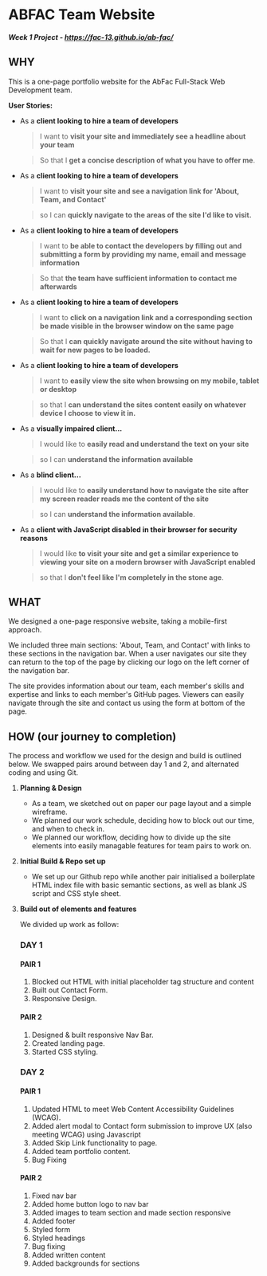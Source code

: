 # ABFAC Team Website 

##### Week 1 Project - https://fac-13.github.io/ab-fac/


## WHY 

This is a one-page portfolio website for the AbFac Full-Stack Web Development team.

**User Stories:**

- As a **client looking to hire a team of developers**

    > I want to **visit your site and immediately see a headline about your team**

    > So that I **get a concise description of what you have to offer me**.

- As a **client looking to hire a team of developers**

    > I want to **visit your site and see a navigation link for 'About, Team, and Contact'**

    > so I can **quickly navigate to the areas of the site I'd like to visit.**

- As a **client looking to hire a team of developers**

    > I want to **be able to contact the developers by filling out and submitting a form by providing my name, email and message information**

    > So that **the team have sufficient information to contact me afterwards**

- As a **client looking to hire a team of developers**

    > I want to **click on a navigation link and a corresponding section be made visible in the browser window on the same page**

    > So that I **can quickly navigate around the site without having to wait for new pages to be loaded.**

- As a **client looking to hire a team of developers**

    > I want to **easily view the site when browsing on my mobile, tablet or desktop**

    > so that I **can understand the sites content easily on whatever device I choose to view it in.**

- As a **visually impaired client...**

    > I would like to **easily read and understand the text on your site**

    > so I can **understand the information available**

- As a **blind client...**

    > I would like to **easily understand how to navigate the site after my screen reader reads me the content of the site**

    > so I can **understand the information available**.

- As a **client with JavaScript disabled in their browser for security reasons**

    > I would like **to visit your site and get a similar experience to viewing your site on a modern browser with JavaScript enabled**

    > so that I **don't feel like I'm completely in the stone age**.


## WHAT 

We designed a one-page responsive website, taking a mobile-first approach. 

We included three main sections: 'About, Team, and Contact' with links to these sections in the navigation bar. When a user navigates our site they can return to the top of the page by clicking our logo on the left corner of the navigation bar. 

The site provides information about our team, each member's skills and expertise and links to each member's GitHub pages. Viewers can easily navigate through the site and contact us using the form at bottom of the page.


## HOW (our journey to completion)

The process and workflow we used for the design and build is outlined below. We swapped pairs around between day 1 and 2, and alternated coding and using Git. 

1. **Planning & Design**
    - As a team, we sketched out on paper our page layout and a simple wireframe.
    - We planned our work schedule, deciding how to block out our time, and when to check in. 
    - We planned our workflow, deciding how to divide up the site elements into easily managable features for team pairs to work on. 

2. **Initial Build & Repo set up**
    - We set up our Github repo while another pair initialised a boilerplate HTML index file with basic semantic sections, as well as blank JS script and CSS style sheet. 

3. **Build out of elements and features**

    We divided up work as follow: 

    ### DAY 1

   #### PAIR 1
    1. Blocked out HTML with initial placeholder tag structure and content
    2. Built out Contact Form.
    3. Responsive Design.

   #### PAIR 2
    1. Designed & built responsive Nav Bar.
    2. Created landing page. 
    3. Started CSS styling.

    ### DAY 2

    #### PAIR 1
    1. Updated HTML to meet Web Content Accessibility Guidelines (WCAG).
    2. Added alert modal to Contact form submission to improve UX (also meeting WCAG) using Javascript
    3. Added Skip Link functionality to page. 
    4. Added team portfolio content. 
    5. Bug Fixing

    #### PAIR 2
    1. Fixed nav bar
   2. Added home button logo to nav bar
   3. Added images to team section and made section responsive
   4. Added footer
   5. Styled form
   6. Styled headings 
   7. Bug fixing 
   8. Added written content
   9. Added backgrounds for sections




